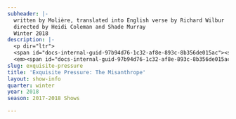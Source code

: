 ```yaml
---
subheader: |-
  written by Molière, translated into English verse by Richard Wilbur
  directed by Heidi Coleman and Shade Murray
  Winter 2018
description: |-
  <p dir="ltr">
  <span id="docs-internal-guid-97b94d76-1c32-af8e-893c-8b356de015ac"><span>As part of an annual performance pop-up series, this professionally directed TAPS production </span><span>directed by</span><span> Heidi Coleman and Shade Murray immerses actors and audience in the fainting moments of facade. Relish the snark of “everyone (but us) sucks” as social status is tallied through backhanded slights as the verses speed, like our newsfeeds, trippingly along. P.S. Hearts will be broken. </span></span></p><p dir="ltr">
  <em><span id="docs-internal-guid-97b94d76-1c32-af8e-893c-8b356de015ac"><span>Presented by Theater &amp; Performance Studies.</span></span></em></p><p><strong><em>CAST</em></strong></p> <p><span data-sheets-userformat="0}" data-sheets-value='"Tempest Wisdom is a student in the college."}'><strong>Tempest Wisdom</strong> (Alceste) is a student in the college.</span></p><p><span data-sheets-userformat="0}" data-sheets-value="&quot;Leonardo Ferreira Guilhoto (Clitandre/Du Bois) is a second year Physics and Computational and Applied Math (CAM) major. He is part of the UChicago Commedia Dell'Arte ensamble and has also worked on Peter and the Starcatcher (Black Stache) and has been involved with the Classical Entertainment Society. This quarter he will also be in UT's production of Eurydice (Father).&quot;}"><strong>Leonardo Ferreira Guilhoto</strong> (Clitandre/Du Bois) is a second year Physics and Computational and Applied Math (CAM) major. He is part of the UChicago Commedia Dell'Arte ensemble and has also worked on <em>Peter and the Starcatcher</em> (Black Stache) and has been involved with the Classical Entertainment Society. This quarter he will also be in UT's production of <em>Eurydice</em> (Father).</span></p> <p><span data-sheets-userformat="0}" data-sheets-value='"Lynn Chong (Katherine) is a first year planning to major in Anthropology and TAPS. She has previously worked on Peter and the Starcatcher (Prop Designer) as well as other high school productions. "}'><strong>Lynn Chong</strong> (Katherine) is a first year planning to major in Anthropology and TAPS. She has previously worked on <em>Peter and the Starcatcher</em> (Prop Designer) as well as other high school productions. </span></p><p><span data-sheets-userformat="0}" data-sheets-value=" A post electric play (Mr. Burns/Matt), Comedy of Errors (Director), The Seagull (Konstantin), and Twelfth Night (Duke Orsino). He is a current member of UT Committee and the Dean's Men board where he serves as Social Chair and Arts Chair respectively.&quot;}"><strong>Jacob Goodman</strong> (Acaste) is a third year majoring in Comparative Human Development and Visual Arts. He has previously worked on <em>Next to Normal</em> (Director), <em>She Kills Monsters</em> (Puppet Designer), <em>Mr Burns, a post-electric play</em> (Mr. Burns/Matt), <em>Comedy of Errors</em> (Director), <em>The Seagull</em> (Konstantin), and <em>Twelfth Night</em> (Duke Orsino). He is a current member of UT Committee and the Dean's Men board where he serves as Social Chair and Arts Chair respectively.</span></p><p><span data-sheets-userformat="0}" data-sheets-value="&quot;Hana Eldessouky (Philinte) is a second year English and Anthropology major. She has previously been in UT shows such as Mr. Burns, a post-electric play (Jenny/Lisa), She Kills Monsters (Lilith), and As You Like It (Jaques). She is also currently serving on the Dean's Men Board as Committee Liaison. &quot;}"><strong>Hana Eldessouky</strong> (Philinte) is a second year English and Anthropology major. She has previously been in UT shows such as <em>Mr Burns, a post-electric play</em> (Jenny/Lisa), <em>She Kills Monsters</em> (Lilith), and <em>As You Like It </em>(Jaques). She is also currently serving on the Dean's Men Board as Committee Liaison. </span></p><p><span data-sheets-userformat="0}" data-sheets-value='"Laurence Warner (ORONTE) has come to Chicago on a Fulbright Scholarship for a Master’s degree at the University. He moved here on the back of a year pursuing acting in London, and is delighted to make this his first show this side of the pond!"}'><strong>Laurence Warner</strong> (Oronte) has come to Chicago on a Fulbright Scholarship for a Master’s degree at the University. He moved here on the back of a year pursuing acting in London, and is delighted to make this his first show this side of the pond!</span></p> <p><strong>Maxine Frendel<em> </em></strong>(Arsinoé) is a student in the college.</p><h4 class="mt-2 mb-2">Production Staff</h4><p><strong><span>Heidi Coleman</span></strong><span> (Director) is the Director of Undergraduate Studies and Performance Programs for Theater and Performance Studies, as well and the Founder/Director of Chicago Performance Lab. She has worked professionally as a director and dramaturg in New York City and San Francisco as well as Chicago. She has collaborated with Anne Bogart, Andrei Serban, Tina Landau, Frank Galati, and Tony Kushner; taught in Columbia University’s Theater MFA and English departments; and has most recently participated in Steppenwolf’s First Look Series. At the University she continuously participates in arts initiatives including the planning and completion of the Reva and David Logan Arts Center. Her work focuses on the integration of theory and practice, in both artistic and programmatic arenas, with a lifelong dedication to new work development.</span></p> <p><span data-sheets-userformat="0}" data-sheets-value="&quot;Shade Murray (Director) has directed The Children's Hour (w/ Heidi Coleman), A Winter's Tale and SubUrbia with Chicago. He is Associate Artistic Director of A Red Orchid Theatre, where he has directed Wallace Shawn's Evening At The Talk House, the world premieres of Brett Neveu’s Pilgrim’s Progress and Ike Holter’s Sender, as well as productions of David Adjmi’s 3C, Marisa Wegrzyn’s Mud Blue Sky and The Butcher of Baraboo, Annie Baker’s The Aliens, Nick Jones’ Trevor, Mike Leigh’s Abigail’s Party and Kimberly Akimbo by David Lindsay-Abaire.  He also performed in the A Red Orchid production of The Mutilated.  Other directing credits include Steppenwolf Theatre Company, The House Theater, Steep Theater, Second City, Writers’ Theater and elsewhere.  Shade is a lecturer at University of Chicago and teaches at DePaul University and Acting Studio Chicago.&quot;}"><strong>Shade Murray</strong> (Director) has directed <em>The Children's Hour</em> (with Heidi Coleman), <em>A Winter's Tale</em> and <em>SubUrbia</em> with UChicago. He is Associate Artistic Director of A Red Orchid Theatre, where he has directed Wallace Shawn's <em>Evening At The Talk House</em>, the world premieres of Brett Neveu’s <em>Pilgrim’s Progress</em> and Ike Holter’s <em>Sender</em>, as well as productions of David Adjmi’s <em>3C</em>, Marisa Wegrzyn’s <em>Mud Blue Sky</em> and <em>The Butcher of Baraboo</em>, Annie Baker’s <em>The Aliens</em>, Nick Jones’ <em>Trevor</em>, Mike Leigh’s <em>Abigail’s Party</em> and <em>Kimberly Akimbo</em> by David Lindsay-Abaire. He also performed in the A Red Orchid production of <em>The Mutilated</em>. Other directing credits include Steppenwolf Theatre Company, The House Theater, Steep Theater, Second City, Writers’ Theater and elsewhere. Shade is a lecturer at University of Chicago and teaches at DePaul University and Acting Studio Chicago.</span></p><p><span data-sheets-userformat="0}" data-sheets-value="&quot;Emily Lynch (Assistant Director) is a second year studying English and Political Science. Previous credits include The Merchant of Venice (Salerio), Circe (Kitty), Lear (Player), The Children's Hour (Peggy/Agatha), New Work Week, and As You Like It (Director). She is also a member of UT Committee.\n\n&quot;}"><strong>Emily Lynch</strong> (Assistant Director) is a second year studying English and Political Science. Previous credits include <em>The Merchant of Venice</em> (Salerio), <em>Circe</em> (Kitty), <em>Lear</em> (Player), <em>The Children's Hour</em> (Peggy/Agatha), New Work Week, and <em>As You Like It</em> (Director). She is also a member of UT Committee.</span></p><p> </p>
slug: exquisite-pressure
title: 'Exquisite Pressure: The Misanthrope'
layout: show-info
quarter: winter
year: 2018
season: 2017-2018 Shows

---
```

